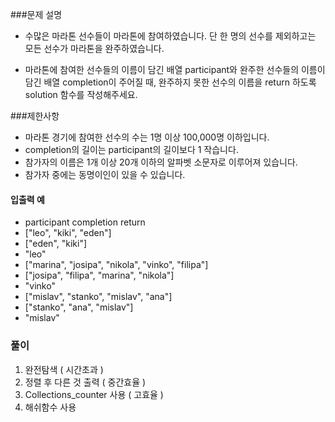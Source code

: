 ###문제 설명
- 수많은 마라톤 선수들이 마라톤에 참여하였습니다. 단 한 명의 선수를 제외하고는 모든 선수가 마라톤을 완주하였습니다.

- 마라톤에 참여한 선수들의 이름이 담긴 배열 participant와 완주한 선수들의 이름이 담긴 배열 completion이 주어질 때, 완주하지 못한 선수의 이름을 return 하도록 solution 함수를 작성해주세요.

###제한사항
- 마라톤 경기에 참여한 선수의 수는 1명 이상 100,000명 이하입니다.
- completion의 길이는 participant의 길이보다 1 작습니다.
- 참가자의 이름은 1개 이상 20개 이하의 알파벳 소문자로 이루어져 있습니다.
- 참가자 중에는 동명이인이 있을 수 있습니다.
#### 입출력 예
- participant	completion	return
- ["leo", "kiki", "eden"]	
- ["eden", "kiki"]	 
- "leo"
- ["marina", "josipa", "nikola", "vinko", "filipa"]
- ["josipa", "filipa", "marina", "nikola"]
- "vinko"
- ["mislav", "stanko", "mislav", "ana"] 
- ["stanko", "ana", "mislav"]
- "mislav"

### 풀이
1. 완전탐색 ( 시간초과 )
2. 정렬 후 다른 것 출력 ( 중간효율 )
3. Collections_counter 사용 ( 고효율 )
4. 해쉬함수 사용